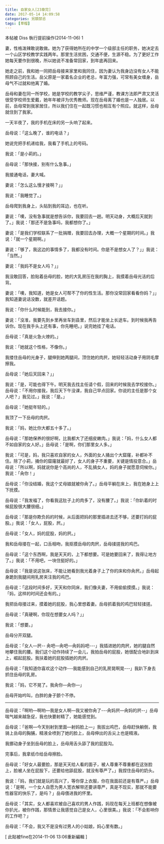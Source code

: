 ```yaml
---
title: 自家女人[23章完]
date: 2017-05-14 14:09:58
categories: 另類禁忌
tags: [草榴]
---
```

本帖被 Diss 執行提前操作(2014-11-06)
1

妻，性格泼辣敢说敢做。她为了获得她所在的中学一个级部主任的职务，她决定去一个山区学校教学实践两年。那里生活贫困，交通不便，生源不稳。为了更好工作她每天要作到很晚，所以她说不准备常回家，到年底再回来。

她走之前，我和她一同把岳母接来家里和我同住，因为妻认为我身边没有女人不能照顾自己的生活。岳父原是一家着名企业的老总，年富力强，可常有美女缠身，岳母气不过就和他离了婚。

岳母和妻在同一所学校，她是学校的教学尖子，思维严谨，教课方法即严肃又灵活很受学校师生爱戴，她年年被评为优秀教师。现在岳母离了婚也是一人独居。以前，岳母常到我家居住，所以我们住在一起既习惯也相互有个照应。就这样，岳母就住到了我家。

一天半夜了，我的手机在床的另一头响了起来。

岳母说：「这么晚了，谁的电话？」

她说完把手机递给我，我看了手机上的号码。

我说：「是小莉的。」

岳母说：「那快接，别有什么急事。」

我接通电话，妻大喊。

妻说：「怎么这么慢才接啊？」」

我说：「我睡觉了。」

岳母爬到我身上，头贴到我的耳边，也在听。

妻说：「噢，没有急事就是想告诉你，我要回去一趟。明天动身，大概后天就到了。」我说：「那还不是急事吗，我都想你了。」

妻说：「是我们学校联系了一批捐赠，我要回去办理，大概一个星期的时间。」我说：「就一个星期啊。」

妻说：「够了，我这边的事情多了，我都没有时间。你是不是想女人了？」」我说：「当然。」

妻说：「我妈不是女人吗？」」

我没敢回答，脸贴着岳母的脸，她的大乳房压在我的胸上，我摸着岳母光洁的后背。

妻说：「噢，我知道，她是女人可帮不了你的性生活。那你没常回家看看你妈？」」我知道妻说话没数，就差开话题。

我说：「你什么时候能到，我去接你。」

妻说：「没准，我要先到乡里再坐车到县里，然后才能坐上长途车。到时候我再告诉你。现在我手头上还有事，你先睡吧。」说完她挂了电话。

岳母说：「真是火急火燎的。」

我说：「她就这个性格，不像你。」

我搂住岳母的光身子，腿伸到她两腿间，顶住她的肉屄，她轻轻活动身子用阴毛摩擦我。

岳母说：「她后天回来？」」

我说：「是，可能也得下午。明天我去找主任请个假，回来的时候我去学校接你。」岳母说：「不用你接我，我后天下午没课，我自己早点回家。你说的主任是那个女人吧？」我见过。」我说：「是。」

岳母说：「她挺年轻的。」

我顶了一下岳母的肉屄。

我说：「妈，她比你大都五十多了。」

岳母说：「那她保养的很好啊，比我都大了还细皮嫩肉。」我说：「妈，什么女人都不如自家的女人好。」岳母说：「是啊，你们那里女人多。」

我说：「可是，妈，我只喜欢自家的女人，外面的女人捅出个大窟窿，补都补不住。除了小莉，捅你的窟窿就最好了，女人的身子不重要，关键是情投意合。」岳母说：「所以啊，妈就说你是个高尚的人，不乱搞女人，妈的身子就愿意伺候你。」我说：「肏你！」

岳母说：「你没结婚，我这个丈母娘就被你肏了。」岳母平躺在床上，我在她身上上下抚摸。

岳母说：「我发福了，你看我这肚子上的肉多了，没有腰了。」我说：「你趴着的时候屁股很大腰很细。」

岳母说：「那是你欺负妈的时候，从后面把妈的那里插进去还不够，还要打妈的屁股。」我说：「女人，屁股，屄。」

岳母说：「女人，妈的屁股，妈的屄。」

我和岳母搂在一起，口舌相吻，我抠摸岳母的肉屄，岳母揉搓我的鸡巴。

岳母说：「这个东西啊，我是天天的，上下都想要。可是她要回来了，我得让地方了。」我说：「不用吧，一块住挺好的。」

岳母说：「我是说这张床，不能让她看到我光着身子上了你的床和你肏屄。」岳母起身跪到我腿间用乳房夹注我的鸡巴。

岳母说：「这段时间多好，天天和你同床，我们像夫妻，不用偷偷摸摸。」我说：「妈，这样的时间还会有的。」

我把岳母搂过来，摸着她的屁股，我心里想着妻。岳母抓着我的鸡巴轻轻揉搓。

岳母说：「真硬啊，你现在想要女人吗？」」

我说：「想要。」

岳母分开双腿。

岳母说：「女人—屄-- 肏吧—肏吧—肏妈妈吧---」我插进她的肉屄，她的腿自然地攀住我的腰。我们这个动作持续了一会儿，我拍岳母的屁股，她很配合地趴到床上，崛起屁股。我扶着她的屁股插她的肉屄。

岳母说：「我知道你喜欢这个动作---我能感到自己的乳房晃啊晃---」我趴下身去抓住岳母的乳房。

我说：「妈，它不晃了。我肏你—肏你—」

岳母开始吟叫，白胖的身子颤个不停。

--------

岳母说：「啊哟—啊哟—我是女人啊—我又被你肏了---肏妈屄—肏妈的屄--」岳母喘气越来越急促，我也快要射精了，她能感觉到。

岳母说：「爸啊—今天别射到里面—射妈脸上—」我拔出鸡巴，岳母赶快躺倒，我骑上岳母的胸脯，精液全喷到了她的脸上，岳母伸出的舌尖上也是精液。

我挪动身子坐到岳母的脸上，岳母用舌头舔了我的屁股沟。

完事后，我拿纸巾给岳母擦脸。

岳母说：「好女人最要脸，那是天天给人看的面子，被人尊重不尊重都在这张脸上，脸被人坐在屁股下，还要给他舔屁股，就没有尊严了。」我捏住岳母的奶头。

我说：「妈，我们就是玩的高兴了，等你穿上衣服，你在我面前还是有尊严。」岳母说：「是啊，一个女人自愿为男人宽衣解带还要讲尊严，真是不现实，那就不能要性器官的快乐了，是吗？」岳母偎进我的怀里。

岳母说：「其实，女人都喜欢被自己喜欢的男人作践，妈现在每天上班都在想像被你扒光，被你作践，那情景让我感觉自己是女人，心里很美。」我说：「不会影响你的工作吧？」

岳母说：「不会，我又不是没有过男人的小姑娘，妈心里有数。」


[ 此貼被fine在2014-11-06 13:06重新編輯 ]
